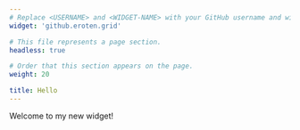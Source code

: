 ```yaml
---
# Replace <USERNAME> and <WIDGET-NAME> with your GitHub username and widget name, respectively.
widget: 'github.eroten.grid'

# This file represents a page section.
headless: true

# Order that this section appears on the page.
weight: 20

title: Hello
---
```


Welcome to my new widget!
